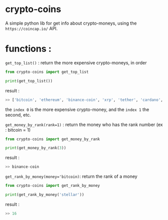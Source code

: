 # crypto-coins

A simple python lib for get info about crypto-moneys, using the `https://coincap.io/` API.

# functions :

`get_top_list()` :
return the more expensive crypto-moneys, in order

````python
from crypto-coins import get_top_list

print(get_top_list())

````

result :

````python
>> ['bitcoin', 'ethereum', 'binance-coin', 'xrp', 'tether', 'cardano', 'dogecoin', 'polkadot', 'uniswap', 'litecoin', 'bitcoin-cash', 'chainlink', 'solana', 'usd-coin', 'theta', 'stellar', 'filecoin', 'wrapped-bitcoin', 'binance-usd', 'monero', 'terra-luna', 'neo', 'iota', 'eos', 'cosmos', 'aave', 'bitcoin-sv', 'crypto-com-coin', 'bittorrent', 'maker', 'tezos', 'multi-collateral-dai', 'algorand', 'huobi-token', 'compound', 'kusama', 'thorchain', 'elrond-egld', 'dash', 'nem', 'decred', 'zcash', 'matic-network', 'chiliz', 'hedera-hashgraph', 'enjin-coin', 'decentraland', 'zilliqa', 'synthetix-network-token', 'digibyte', 'basic-attention-token', 'siacoin', 'theta-fuel', 'yearn-finance', 'uma', 'sushiswap', 'waves', 'blockstack', 'horizen', 'qtum', 'ontology', 'icon', 'celo', 'harmony', '0x', 'bancor', 'swissborg', 'reserve-rights', 'xinfin-network', 'ankr', 'omg', 'kucoin-shares', 'fantom', 'dent', 'iostoken', 'ren', 'verge', 'bitmax-token', 'vethor-token', 'livepeer', 'loopring', 'lisk', 'kyber-network', 'nervos-network', 'origin-protocol', 'storj', 'ocean-protocol', 'nxm', 'maidsafecoin', 'augur', 'golem-network-tokens', 'electroneum', 'iotex', 'wink-tronbet', 'nkn', 'ardor', 'trustswap', 'fetch', 'singularitynet', 'aragon']
````

the `index 0` is the more expensive crypto-money, and the `index 1` the second, etc.

`get_money_by_rank(rank=1)` :
return the money who has the rank number (ex : bitcoin = 1)

````python
from crypto-coins import get_money_by_rank

print(get_money_by_rank(3))
````

result :

````python
>> binance-coin
````

`get_rank_by_money(money='bitcoin)`:
return the rank of a money

```python
from crypto-coins import get_rank_by_money

print(get_rank_by_money('stellar'))

```

result :

````python
>> 16
````
